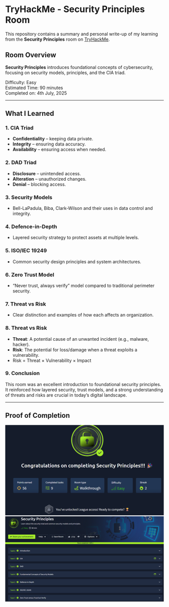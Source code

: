 # TryHackMe - Security Principles Room

This repository contains a summary and personal write-up of my learning from the **Security Principles** room on [TryHackMe](https://tryhackme.com).

## Room Overview
**Security Principles** introduces foundational concepts of cybersecurity, focusing on security models, principles, and the CIA triad. 

Difficulty: Easy  
Estimated Time: 90 minutes  
Completed on: 4th July, 2025

---

## What I Learned

### 1. CIA Triad
- **Confidentiality** – keeping data private.
- **Integrity** – ensuring data accuracy.
- **Availability** – ensuring access when needed.

### 2. DAD Triad
- **Disclosure** – unintended access.
- **Alteration** – unauthorized changes.
- **Denial** – blocking access.

### 3. Security Models
- Bell-LaPadula, Biba, Clark-Wilson and their uses in data control and integrity.

### 4. Defence-in-Depth
- Layered security strategy to protect assets at multiple levels.

### 5. ISO/IEC 19249
- Common security design principles and system architectures.

### 6. Zero Trust Model
- “Never trust, always verify” model compared to traditional perimeter security.

### 7. Threat vs Risk
- Clear distinction and examples of how each affects an organization.

### 8. Threat vs Risk
- **Threat**: A potential cause of an unwanted incident (e.g., malware, hacker).
- **Risk**: The potential for loss/damage when a threat exploits a vulnerability.
- Risk = Threat × Vulnerability × Impact

### 9. Conclusion
This room was an excellent introduction to foundational security principles. It reinforced how layered security, trust models, and a strong understanding of threats and risks are crucial in today’s digital landscape.

---

## Proof of Completion

![Completion Screenshot](https://github.com/MayankQuery/tryhackme-writeups/blob/main/images/Completion%20Screenshot.png)  
![Room Homepage Screenshot](https://github.com/MayankQuery/tryhackme-writeups/blob/main/images/Room%20Homepage.png)

